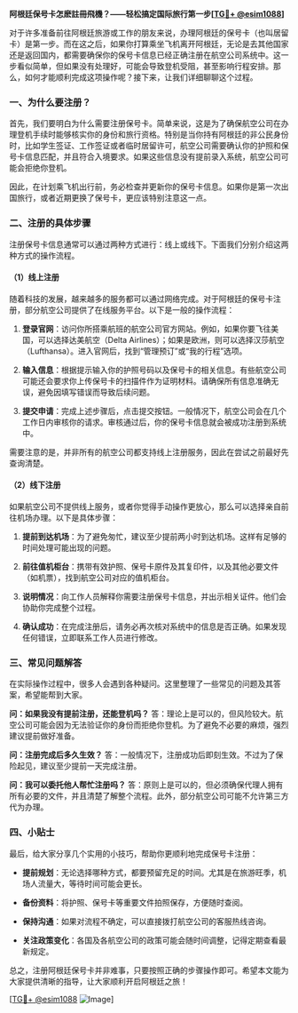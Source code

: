 **阿根廷保号卡怎麽註冊飛機？——轻松搞定国际旅行第一步[[TG💪+ @esim1088](https://t.me/s/esim1088)]**

对于许多准备前往阿根廷旅游或工作的朋友来说，办理阿根廷的保号卡（也叫居留卡）是第一步。而在这之后，如果你打算乘坐飞机离开阿根廷，无论是去其他国家还是返回国内，都需要确保你的保号卡信息已经正确注册在航空公司系统中。这一步看似简单，但如果没有处理好，可能会导致登机受阻，甚至影响行程安排。那么，如何才能顺利完成这项操作呢？接下来，让我们详细聊聊这个过程。

### 一、为什么要注册？

首先，我们要明白为什么需要注册保号卡。简单来说，这是为了确保航空公司在办理登机手续时能够核实你的身份和旅行资格。特别是当你持有阿根廷的非公民身份时，比如学生签证、工作签证或者临时居留许可，航空公司需要确认你的护照和保号卡信息匹配，并且符合入境要求。如果这些信息没有提前录入系统，航空公司可能会拒绝你登机。

因此，在计划乘飞机出行前，务必检查并更新你的保号卡信息。如果你是第一次出国旅行，或者近期更换了保号卡，更应该特别注意这一点。

### 二、注册的具体步骤

注册保号卡信息通常可以通过两种方式进行：线上或线下。下面我们分别介绍这两种方式的操作流程。

#### （1）线上注册

随着科技的发展，越来越多的服务都可以通过网络完成。对于阿根廷的保号卡注册，部分航空公司提供了在线服务平台。以下是一般的操作流程：

1. **登录官网**：访问你所搭乘航班的航空公司官方网站。例如，如果你要飞往美国，可以选择达美航空（Delta Airlines）；如果是欧洲，则可以选择汉莎航空（Lufthansa）。进入官网后，找到“管理预订”或“我的行程”选项。
   
2. **输入信息**：根据提示输入你的护照号码以及保号卡的相关信息。有些航空公司可能还会要求你上传保号卡的扫描件作为证明材料。请确保所有信息准确无误，避免因填写错误而导致后续问题。

3. **提交申请**：完成上述步骤后，点击提交按钮。一般情况下，航空公司会在几个工作日内审核你的请求。审核通过后，你的保号卡信息就会被成功注册到系统中。

需要注意的是，并非所有的航空公司都支持线上注册服务，因此在尝试之前最好先查询清楚。

#### （2）线下注册

如果航空公司不提供线上服务，或者你觉得手动操作更放心，那么可以选择亲自前往机场办理。以下是具体步骤：

1. **提前到达机场**：为了避免匆忙，建议至少提前两小时到达机场。这样有足够的时间处理可能出现的问题。

2. **前往值机柜台**：携带有效护照、保号卡原件及其复印件，以及其他必要文件（如机票），找到航空公司对应的值机柜台。

3. **说明情况**：向工作人员解释你需要注册保号卡信息，并出示相关证件。他们会协助你完成整个过程。

4. **确认成功**：在完成注册后，请务必再次核对系统中的信息是否正确。如果发现任何错误，立即联系工作人员进行修改。

### 三、常见问题解答

在实际操作过程中，很多人会遇到各种疑问。这里整理了一些常见的问题及其答案，希望能帮到大家。

**问：如果我没有提前注册，还能登机吗？**
答：理论上是可以的，但风险较大。航空公司可能会因为无法验证你的身份而拒绝你登机。为了避免不必要的麻烦，强烈建议提前做好准备。

**问：注册完成后多久生效？**
答：一般情况下，注册成功后即刻生效。不过为了保险起见，建议至少提前一天完成注册。

**问：我可以委托他人帮忙注册吗？**
答：原则上是可以的，但必须确保代理人拥有所有必要的文件，并且清楚了解整个流程。此外，部分航空公司可能不允许第三方代为办理。

### 四、小贴士

最后，给大家分享几个实用的小技巧，帮助你更顺利地完成保号卡注册：

- **提前规划**：无论选择哪种方式，都要预留充足的时间。尤其是在旅游旺季，机场人流量大，等待时间可能会更长。
  
- **备份资料**：将护照、保号卡等重要文件拍照保存，方便随时查阅。

- **保持沟通**：如果对流程不确定，可以直接拨打航空公司的客服热线咨询。

- **关注政策变化**：各国及各航空公司的政策可能会随时间调整，记得定期查看最新规定。

总之，注册阿根廷保号卡并非难事，只要按照正确的步骤操作即可。希望本文能为大家提供清晰的指导，让大家顺利开启阿根廷之旅！

[[TG💪+ @esim1088](https://t.me/s/esim1088) ![Image](https://i.postimg.cc/4NQfJmqS/Snipaste-2025-05-13-00-14-12.png)]